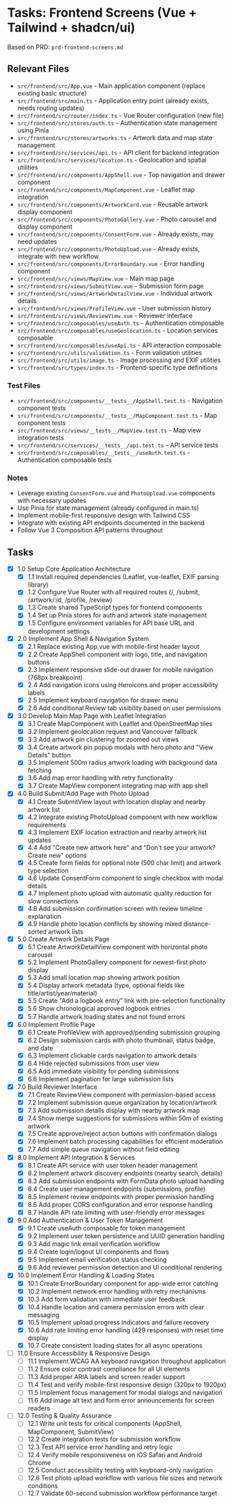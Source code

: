 # Tasks: Frontend Screens (Vue + Tailwind + shadcn/ui)

Based on PRD: `prd-frontend-screens.md`

## Relevant Files

- `src/frontend/src/App.vue` - Main application component (replace existing basic structure)
- `src/frontend/src/main.ts` - Application entry point (already exists, needs routing updates)
- `src/frontend/src/router/index.ts` - Vue Router configuration (new file)
- `src/frontend/src/stores/auth.ts` - Authentication state management using Pinia
- `src/frontend/src/stores/artworks.ts` - Artwork data and map state management
- `src/frontend/src/services/api.ts` - API client for backend integration
- `src/frontend/src/services/location.ts` - Geolocation and spatial utilities
- `src/frontend/src/components/AppShell.vue` - Top navigation and drawer component
- `src/frontend/src/components/MapComponent.vue` - Leaflet map integration
- `src/frontend/src/components/ArtworkCard.vue` - Reusable artwork display component
- `src/frontend/src/components/PhotoGallery.vue` - Photo carousel and display component
- `src/frontend/src/components/ConsentForm.vue` - Already exists, may need updates
- `src/frontend/src/components/PhotoUpload.vue` - Already exists, integrate with new workflow
- `src/frontend/src/components/ErrorBoundary.vue` - Error handling component
- `src/frontend/src/views/MapView.vue` - Main map page
- `src/frontend/src/views/SubmitView.vue` - Submission form page
- `src/frontend/src/views/ArtworkDetailView.vue` - Individual artwork details
- `src/frontend/src/views/ProfileView.vue` - User submission history
- `src/frontend/src/views/ReviewView.vue` - Reviewer interface
- `src/frontend/src/composables/useAuth.ts` - Authentication composable
- `src/frontend/src/composables/useGeolocation.ts` - Location services composable
- `src/frontend/src/composables/useApi.ts` - API interaction composable
- `src/frontend/src/utils/validation.ts` - Form validation utilities
- `src/frontend/src/utils/image.ts` - Image processing and EXIF utilities
- `src/frontend/src/types/index.ts` - Frontend-specific type definitions

### Test Files

- `src/frontend/src/components/__tests__/AppShell.test.ts` - Navigation component tests
- `src/frontend/src/components/__tests__/MapComponent.test.ts` - Map component tests
- `src/frontend/src/views/__tests__/MapView.test.ts` - Map view integration tests
- `src/frontend/src/services/__tests__/api.test.ts` - API service tests
- `src/frontend/src/composables/__tests__/useAuth.test.ts` - Authentication composable tests

### Notes

- Leverage existing `ConsentForm.vue` and `PhotoUpload.vue` components with necessary updates
- Use Pinia for state management (already configured in main.ts)
- Implement mobile-first responsive design with Tailwind CSS
- Integrate with existing API endpoints documented in the backend
- Follow Vue 3 Composition API patterns throughout

## Tasks

- [x] 1.0 Setup Core Application Architecture
  - [x] 1.1 Install required dependencies (Leaflet, vue-leaflet, EXIF parsing library)
  - [x] 1.2 Configure Vue Router with all required routes (/, /submit, /artwork/:id, /profile, /review)
  - [x] 1.3 Create shared TypeScript types for frontend components
  - [x] 1.4 Set up Pinia stores for auth and artwork state management
  - [x] 1.5 Configure environment variables for API base URL and development settings

- [x] 2.0 Implement App Shell & Navigation System
  - [x] 2.1 Replace existing App.vue with mobile-first header layout
  - [x] 2.2 Create AppShell component with logo, title, and navigation buttons
  - [x] 2.3 Implement responsive slide-out drawer for mobile navigation (768px breakpoint)
  - [x] 2.4 Add navigation icons using Heroicons and proper accessibility labels
  - [x] 2.5 Implement keyboard navigation for drawer menu
  - [x] 2.6 Add conditional Review tab visibility based on user permissions

- [x] 3.0 Develop Main Map Page with Leaflet Integration
  - [x] 3.1 Create MapComponent with Leaflet and OpenStreetMap tiles
  - [x] 3.2 Implement geolocation request and Vancouver fallback
  - [x] 3.3 Add artwork pin clustering for zoomed out views
  - [x] 3.4 Create artwork pin popup modals with hero photo and "View Details" button
  - [x] 3.5 Implement 500m radius artwork loading with background data fetching
  - [x] 3.6 Add map error handling with retry functionality
  - [x] 3.7 Create MapView component integrating map with app shell

- [x] 4.0 Build Submit/Add Page with Photo Upload
  - [x] 4.1 Create SubmitView layout with location display and nearby artwork list
  - [x] 4.2 Integrate existing PhotoUpload component with new workflow requirements
  - [x] 4.3 Implement EXIF location extraction and nearby artwork list updates
  - [x] 4.4 Add "Create new artwork here" and "Don't see your artwork? Create new" options
  - [x] 4.5 Create form fields for optional note (500 char limit) and artwork type selection
  - [x] 4.6 Update ConsentForm component to single checkbox with modal details
  - [x] 4.7 Implement photo upload with automatic quality reduction for slow connections
  - [x] 4.8 Add submission confirmation screen with review timeline explanation
  - [x] 4.9 Handle photo location conflicts by showing mixed distance-sorted artwork lists

- [x] 5.0 Create Artwork Details Page
  - [x] 5.1 Create ArtworkDetailView component with horizontal photo carousel
  - [x] 5.2 Implement PhotoGallery component for newest-first photo display
  - [x] 5.3 Add small location map showing artwork position
  - [x] 5.4 Display artwork metadata (type, optional fields like title/artist/year/material)
  - [x] 5.5 Create "Add a logbook entry" link with pre-selection functionality
  - [x] 5.6 Show chronological approved logbook entries
  - [x] 5.7 Handle artwork loading states and not found errors

- [x] 6.0 Implement Profile Page
  - [x] 6.1 Create ProfileView with approved/pending submission grouping
  - [x] 6.2 Design submission cards with photo thumbnail, status badge, and date
  - [x] 6.3 Implement clickable cards navigation to artwork details
  - [x] 6.4 Hide rejected submissions from user view
  - [x] 6.5 Add immediate visibility for pending submissions
  - [x] 6.6 Implement pagination for large submission lists

- [x] 7.0 Build Reviewer Interface
  - [x] 7.1 Create ReviewView component with permission-based access
  - [x] 7.2 Implement submission queue organization by location/artwork
  - [x] 7.3 Add submission details display with nearby artwork map
  - [x] 7.4 Show merge suggestions for submissions within 50m of existing artwork
  - [x] 7.5 Create approve/reject action buttons with confirmation dialogs
  - [x] 7.6 Implement batch processing capabilities for efficient moderation
  - [x] 7.7 Add simple queue navigation without field editing

- [x] 8.0 Implement API Integration & Services
  - [x] 8.1 Create API service with user token header management
  - [x] 8.2 Implement artwork discovery endpoints (nearby search, details)
  - [x] 8.3 Add submission endpoints with FormData photo upload handling
  - [x] 8.4 Create user management endpoints (submissions, profile)
  - [x] 8.5 Implement review endpoints with proper permission handling
  - [x] 8.6 Add proper CORS configuration and error response handling
  - [x] 8.7 Handle API rate limiting with user-friendly error messages

- [x] 9.0 Add Authentication & User Token Management
  - [x] 9.1 Create useAuth composable for token management
  - [x] 9.2 Implement user token persistence and UUID generation handling
  - [x] 9.3 Add magic link email verification workflow
  - [x] 9.4 Create login/logout UI components and flows
  - [x] 9.5 Implement email verification status checking
  - [x] 9.6 Add reviewer permission detection and UI conditional rendering

- [x] 10.0 Implement Error Handling & Loading States
  - [x] 10.1 Create ErrorBoundary component for app-wide error catching
  - [x] 10.2 Implement network error handling with retry mechanisms
  - [x] 10.3 Add form validation with immediate user feedback
  - [x] 10.4 Handle location and camera permission errors with clear messaging
  - [x] 10.5 Implement upload progress indicators and failure recovery
  - [x] 10.6 Add rate limiting error handling (429 responses) with reset time display
  - [x] 10.7 Create consistent loading states for all async operations

- [ ] 11.0 Ensure Accessibility & Responsive Design
  - [ ] 11.1 Implement WCAG AA keyboard navigation throughout application
  - [ ] 11.2 Ensure color contrast compliance for all UI elements
  - [ ] 11.3 Add proper ARIA labels and screen reader support
  - [ ] 11.4 Test and verify mobile-first responsive design (320px to 1920px)
  - [ ] 11.5 Implement focus management for modal dialogs and navigation
  - [ ] 11.6 Add image alt text and form error announcements for screen readers

- [ ] 12.0 Testing & Quality Assurance
  - [ ] 12.1 Write unit tests for critical components (AppShell, MapComponent, SubmitView)
  - [ ] 12.2 Create integration tests for submission workflow
  - [ ] 12.3 Test API service error handling and retry logic
  - [ ] 12.4 Verify mobile responsiveness on iOS Safari and Android Chrome
  - [ ] 12.5 Conduct accessibility testing with keyboard-only navigation
  - [ ] 12.6 Test photo upload workflow with various file sizes and network conditions
  - [ ] 12.7 Validate 60-second submission workflow performance target
